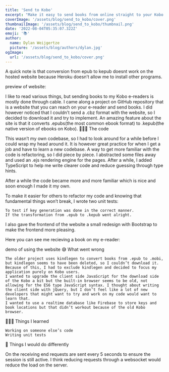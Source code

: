 ```yaml
---
title: 'Send to Kobo'
excerpt: "Make it easy to send books from online straight to your Kobo ereader."
coverImage: '/assets/blog/send_to_kobo/cover.png'
thumbnailImage: '/assets/blog/send_to_kobo/thumbnail.png'
date: '2022-08-04T05:35:07.322Z'
emoji: '📚'
author:
  name: Dylan Weijgertze
  picture: '/assets/blog/authors/dylan.jpg'
ogImage:
  url: '/assets/blog/send_to_kobo/cover.png'
---
```


A quick note is that conversion from epub to kepub doesnt work on the hosted website because Heroku doesn’t allow me to install other programs.

preview of website:


I like to read various things, but sending books to my Kobo e-readers is mostly done through cable. I came along a project on GitHub repository that is a website that you can reach on your e-reader and send books. I did however noticed that I couldn’t send a .cbz format with the website, so I decided to download it and try to implement. An amazing feature about the site is that it converts .epubs(the most common ebook format) to .kepub(the native version of ebooks on Kobo).
🧑🏻‍💻 The code

This wasn’t my own codebase, so I had to look around for a while before I could wrap my head around it. It is however great practice for when I get a job and have to learn a new codebase. A way to get more familiar with the code is refactoring, so I did piece by piece. I abstracted some files away and used an .ejs rendering engine for the pages. After a while, I added TypeScript to help me write clearer code and reduce guessing through type hints.

After a while the code became more and more familiar which is nice and soon enough I made it my own.

To make it easier for others to refactor my code and knowing that fundamental things won’t break, I wrote two unit tests:

    To test if key generation was done in the correct manner.
    If the transformation from .epub to .kepub went alright.

I also gave the frontend of the website a small redesign with Bootstrap to make the frontend more pleasing.

Here you can see me recieving a book on my e-reader:

demo of using the website
😅 What went wrong

    The older project uses kindlegen to convert books from .epub to .mobi, but kindlegen seems to have been deleted, so I couldn’t download it. Because of this, I had to exclude kindlegen and decided to focus my application purely on Kobo users.
    I wanted to upgrade the client side JavaScript for the download side of the Kobo a bit but the built-in browser seems to be old, not allowing for the ES6 type JavaScript syntax. I thought about writing the client side with jQuery, but I don’t feel like a lot of new developers that might want to try and work on my code would want to learn that.
    I wanted to use a realtime database like Firebase to store keys and book locations but that didn’t workout because of the old Kobo browser.

🧑🏻‍🏫 Things I learned

    Working on someone else’s code
    Writing unit tests

📌 Things I would do differently

On the receiving end requests are sent every 5 seconds to ensure the session is still active. I think reducing requests through a websocket would reduce the load on the server.